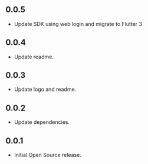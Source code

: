 ## 0.0.5

* Update SDK using web login and migrate to Flutter 3

## 0.0.4

* Update readme.

## 0.0.3

* Update logo and readme.

## 0.0.2

* Update dependencies.

## 0.0.1

* Initial Open Source release.